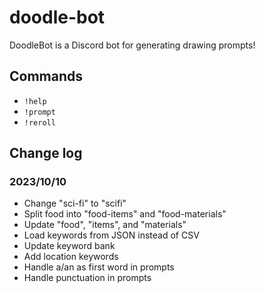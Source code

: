 # doodle-bot
DoodleBot is a Discord bot for generating drawing prompts!

## Commands
- `!help`
- `!prompt`
- `!reroll`

## Change log
### 2023/10/10
- Change "sci-fi" to "scifi"
- Split food into "food-items" and "food-materials"
- Update "food", "items", and "materials"
- Load keywords from JSON instead of CSV
- Update keyword bank
- Add location keywords
- Handle a/an as first word in prompts
- Handle punctuation in prompts

